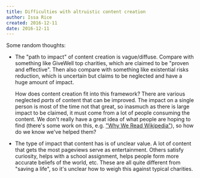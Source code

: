 ```yaml
---
title: Difficulties with altruistic content creation
author: Issa Rice
created: 2016-12-11
date: 2016-12-11
---
```


Some random thoughts:

  * The "path to impact" of content creation is vague/diffuse.
    Compare with something like GiveWell top charities, which are claimed to be
    "proven and effective".
    Then also compare with something like existential risks reduction, which is
    uncertain but claims to be neglected and have a huge amount of impact.

    How does content creation fit into this framework?
    There are various neglected *parts* of content that can be improved.
    The impact on a single person is most of the time not that great, so
    inasmuch as there is large impact to be claimed, it must come from a lot of
    people consuming the content.
    We don't really have a great idea of what people are hoping to find
    (there's some work on this, e.g.
    ["Why We Read Wikipedia"](https://www.mediawiki.org/wiki/File:Why_We_Read_Wikipedia.pdf)), so how do we know we've helped them?

  * The type of impact that content has is of unclear value.
    A lot of content that gets the most pageviews serve as entertainment.
    Others satisfy curiosity, helps with a school assignment, helps people form
    more accurate beliefs of the world, etc.
    These are all quite different from "saving a life", so it's unclear how to
    weigh this against typical charities.
